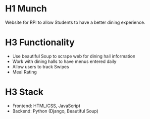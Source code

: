 # H1 Munch
Website for RPI to allow Students to have a better dining experience.

# H3 Functionality
 - Use beautiful Soup to scrape web for dining hall information 
 - Work with dining halls to have menus entered daily
 - Allow users to track Swipes
 - Meal Rating

# H3 Stack
- Frontend: HTML/CSS, JavaScript
- Backend: Python (Django, Beautiful Soup)
